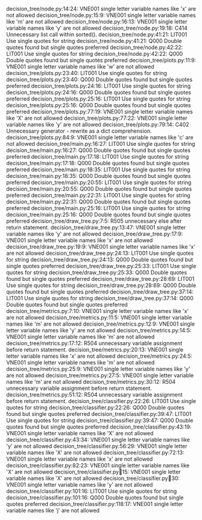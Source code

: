 decision_tree/node.py:14:24: VNE001 single letter variable names like 'x' are not allowed
decision_tree/node.py:15:9: VNE001 single letter variable names like 'm' are not allowed
decision_tree/node.py:16:13: VNE001 single letter variable names like 'y' are not allowed
decision_tree/node.py:19:18: C414 Unnecessary list call within sorted().
decision_tree/node.py:41:21: LIT001 Use single quotes for string
decision_tree/node.py:41:21: Q000 Double quotes found but single quotes preferred
decision_tree/node.py:42:22: LIT001 Use single quotes for string
decision_tree/node.py:42:22: Q000 Double quotes found but single quotes preferred
decision_tree/plots.py:11:9: VNE001 single letter variable names like 'w' are not allowed
decision_tree/plots.py:23:40: LIT001 Use single quotes for string
decision_tree/plots.py:23:40: Q000 Double quotes found but single quotes preferred
decision_tree/plots.py:24:16: LIT001 Use single quotes for string
decision_tree/plots.py:24:16: Q000 Double quotes found but single quotes preferred
decision_tree/plots.py:25:16: LIT001 Use single quotes for string
decision_tree/plots.py:25:16: Q000 Double quotes found but single quotes preferred
decision_tree/plots.py:77:19: VNE001 single letter variable names like 'X' are not allowed
decision_tree/plots.py:77:22: VNE001 single letter variable names like 'y' are not allowed
decision_tree/plots.py:79:14: C402 Unnecessary generator - rewrite as a dict comprehension.
decision_tree/plots.py:84:9: VNE001 single letter variable names like 'c' are not allowed
decision_tree/main.py:16:27: LIT001 Use single quotes for string
decision_tree/main.py:16:27: Q000 Double quotes found but single quotes preferred
decision_tree/main.py:17:18: LIT001 Use single quotes for string
decision_tree/main.py:17:18: Q000 Double quotes found but single quotes preferred
decision_tree/main.py:18:35: LIT001 Use single quotes for string
decision_tree/main.py:18:35: Q000 Double quotes found but single quotes preferred
decision_tree/main.py:20:55: LIT001 Use single quotes for string
decision_tree/main.py:20:55: Q000 Double quotes found but single quotes preferred
decision_tree/main.py:22:31: LIT001 Use single quotes for string
decision_tree/main.py:22:31: Q000 Double quotes found but single quotes preferred
decision_tree/main.py:25:16: LIT001 Use single quotes for string
decision_tree/main.py:25:16: Q000 Double quotes found but single quotes preferred
decision_tree/draw_tree.py:7:5: R505 unnecessary else after return statement.
decision_tree/draw_tree.py:13:47: VNE001 single letter variable names like 'y' are not allowed
decision_tree/draw_tree.py:17:9: VNE001 single letter variable names like 'x' are not allowed
decision_tree/draw_tree.py:19:9: VNE001 single letter variable names like 'x' are not allowed
decision_tree/draw_tree.py:24:13: LIT001 Use single quotes for string
decision_tree/draw_tree.py:24:13: Q000 Double quotes found but single quotes preferred
decision_tree/draw_tree.py:25:33: LIT001 Use single quotes for string
decision_tree/draw_tree.py:25:33: Q000 Double quotes found but single quotes preferred
decision_tree/draw_tree.py:28:69: LIT001 Use single quotes for string
decision_tree/draw_tree.py:28:69: Q000 Double quotes found but single quotes preferred
decision_tree/draw_tree.py:37:14: LIT001 Use single quotes for string
decision_tree/draw_tree.py:37:14: Q000 Double quotes found but single quotes preferred
decision_tree/metrics.py:7:10: VNE001 single letter variable names like 'x' are not allowed
decision_tree/metrics.py:11:5: VNE001 single letter variable names like 'm' are not allowed
decision_tree/metrics.py:12:9: VNE001 single letter variable names like 'y' are not allowed
decision_tree/metrics.py:14:5: VNE001 single letter variable names like 'm' are not allowed
decision_tree/metrics.py:17:12: R504 unnecessary variable assignment before return statement.
decision_tree/metrics.py:20:13: VNE001 single letter variable names like 'x' are not allowed
decision_tree/metrics.py:24:5: VNE001 single letter variable names like 'm' are not allowed
decision_tree/metrics.py:25:9: VNE001 single letter variable names like 'y' are not allowed
decision_tree/metrics.py:27:5: VNE001 single letter variable names like 'm' are not allowed
decision_tree/metrics.py:30:12: R504 unnecessary variable assignment before return statement.
decision_tree/metrics.py:51:12: R504 unnecessary variable assignment before return statement.
decision_tree/classifier.py:22:26: LIT001 Use single quotes for string
decision_tree/classifier.py:22:26: Q000 Double quotes found but single quotes preferred
decision_tree/classifier.py:39:47: LIT001 Use single quotes for string
decision_tree/classifier.py:39:47: Q000 Double quotes found but single quotes preferred
decision_tree/classifier.py:43:19: VNE001 single letter variable names like 'X' are not allowed
decision_tree/classifier.py:43:34: VNE001 single letter variable names like 'y' are not allowed
decision_tree/classifier.py:56:29: VNE001 single letter variable names like 'X' are not allowed
decision_tree/classifier.py:72:13: VNE001 single letter variable names like 'x' are not allowed
decision_tree/classifier.py:82:23: VNE001 single letter variable names like 'X' are not allowed
decision_tree/classifier.py:100:15: VNE001 single letter variable names like 'X' are not allowed
decision_tree/classifier.py:100:30: VNE001 single letter variable names like 'y' are not allowed
decision_tree/classifier.py:101:16: LIT001 Use single quotes for string
decision_tree/classifier.py:101:16: Q000 Double quotes found but single quotes preferred
decision_tree/classifier.py:118:17: VNE001 single letter variable names like 'j' are not allowed
